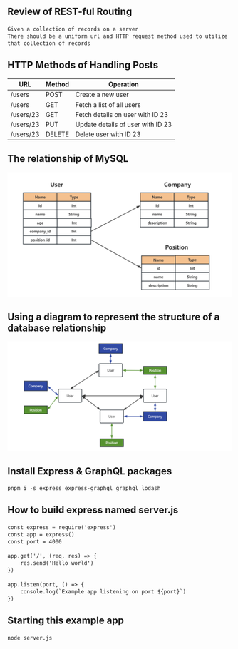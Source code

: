 ## Review of REST-ful Routing

```
Given a collection of records on a server
There should be a uniform url and HTTP request method used to utilize that collection of records
```

## HTTP Methods of Handling Posts

| URL | Method | Operation |
| --- | --- | --- |
| /users | POST | Create a new user |
| /users | GET | Fetch a list of all users |
| /users/23 | GET | Fetch details on user with ID 23 |
| /users/23 | PUT | Update details of user with ID 23 |
| /users/23 | DELETE | Delete user with ID 23 |

## The relationship of MySQL 

<img src="./images/relationship.png">

## Using a diagram to represent the structure of a database relationship

<img src="./images/graphql.png">

## Install Express & GraphQL packages

```
pnpm i -s express express-graphql graphql lodash
```

## How to build express named server.js

```
const express = require('express')
const app = express()
const port = 4000

app.get('/', (req, res) => {
    res.send('Hello world')
})

app.listen(port, () => {
    console.log(`Example app listening on port ${port}`)
})
```

## Starting this example app

```
node server.js
```